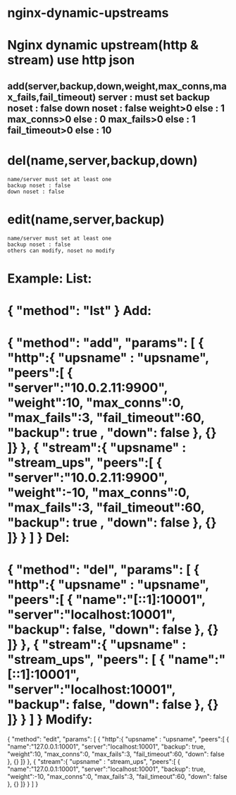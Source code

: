 # nginx-dynamic-upstreams
Nginx dynamic upstream(http &amp; stream) use http json
=
add(server,backup,down,weight,max_conns,max_fails,fail_timeout)
	server : must set
	backup noset : false
	down noset : false 
	weight>0 else : 1
	max_conns>0 else : 0
	max_fails>0 else : 1
	fail_timeout>0 else : 10
---------------------------------------
del(name,server,backup,down)
=
	name/server must set at least one
	backup noset : false
	down noset : false
edit(name,server,backup)
=
	name/server must set at least one
	backup noset : false
	others can modify, noset no modify


Example:
List:
=
{
	"method": "lst"
}
Add:
=
{
	"method": "add",
	"params": [
		{ "http":{ "upsname" : "upsname", "peers":[
			{ "server":"10.0.2.11:9900", "weight":10, "max_conns":0, "max_fails":3, "fail_timeout":60, "backup": true , "down": false },
			{}
		]}
		},
		{ "stream":{ "upsname" : "stream_ups", "peers":[
			{ "server":"10.0.2.11:9900", "weight":-10, "max_conns":0, "max_fails":3, "fail_timeout":60, "backup": true , "down": false },
			{}
		]}
		}
	]
}
Del:
=
{
	"method": "del",
	"params": [
		{ "http":{ "upsname" : "upsname", "peers":[
			{ "name":"[::1]:10001", "server":"localhost:10001", "backup": false, "down": false },
			{}
		]}
		},
		{ "stream":{ "upsname" : "stream_ups", "peers": [
			{ "name":"[::1]:10001", "server":"localhost:10001", "backup": false, "down": false },
			{}
		]}
		}
	]
}
Modify:
=
{
	"method": "edit",
	"params": [
		{ "http":{ "upsname" : "upsname", "peers":[
			{ "name":"127.0.0.1:10001", "server":"localhost:10001", "backup": true, "weight":10, "max_conns":0, "max_fails":3, "fail_timeout":60, "down": false },
			{}
		]}
		},
		{ "stream":{ "upsname" : "stream_ups", "peers":[
			{ "name":"127.0.0.1:10001", "server":"localhost:10001", "backup": true, "weight":-10, "max_conns":0, "max_fails":3, "fail_timeout":60, "down": false },
			{}
		]}
		}
	]
}
